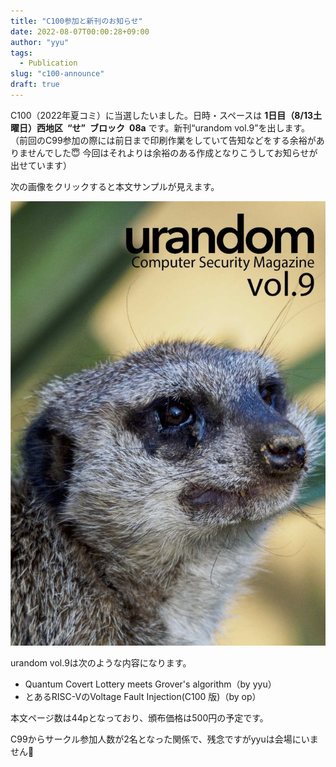 ```yaml
---
title: "C100参加と新刊のお知らせ"
date: 2022-08-07T00:00:28+09:00
author: "yyu"
tags:
  - Publication
slug: "c100-announce"
draft: true
---
```


C100（2022年夏コミ）に当選したいました。日時・スペースは **1日目（8/13土曜日）西地区 “せ” ブロック 08a** です。新刊“urandom vol.9”を出します。
（前回のC99参加の際には前日まで印刷作業をしていて告知などをする余裕がありませんでした😇 今回はそれよりは余裕のある作成となりこうしてお知らせが出せています）

次の画像をクリックすると本文サンプルが見えます。

[![c100 sample](/images/c100_cover_thumb.jpg)](/pdfs/c100_sample.pdf)

urandom vol.9は次のような内容になります。

- Quantum Covert Lottery meets Grover's algorithm（by yyu）
- とあるRISC-VのVoltage Fault Injection(C100 版)（by op）

本文ページ数は44pとなっており、頒布価格は500円の予定です。

C99からサークル参加人数が2名となった関係で、残念ですがyyuは会場にいません🥹